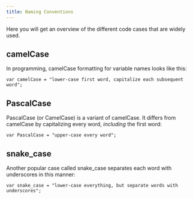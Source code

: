 ```yaml
---
title: Naming Conventions
---
```

Here you will get an overview of the different code cases that are widely used.

## camelCase

In programming, camelCase formatting for variable names looks like this:

    var camelCase = "lower-case first word, capitalize each subsequent word";

## PascalCase

PascalCase (or CamelCase) is a variant of camelCase. It differs from camelCase by capitalizing every word, *including* the first word:

    var PascalCase = "upper-case every word";

## snake_case

Another popular case called snake_case separates each word with underscores in this manner:

    var snake_case = "lower-case everything, but separate words with underscores";
